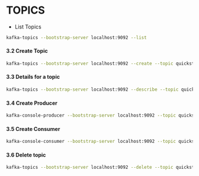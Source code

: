 
# TOPICS 

- List Topics
````bash
kafka-topics --bootstrap-server localhost:9092 --list
````
#### 3.2 Create Topic
````bash
kafka-topics --bootstrap-server localhost:9092 --create --topic quickstart
````
#### 3.3  Details for a topic
```bash
kafka-topics --bootstrap-server localhost:9092 --describe --topic quickstart
```
#### 3.4 Create Producer
```bash
kafka-console-producer --bootstrap-server localhost:9092 --topic quickstart
```
#### 3.5 Create Consumer
```bash
kafka-console-consumer --bootstrap-server localhost:9092 --topic quickstart --from-beginning
```
#### 3.6  Delete topic
```bash
kafka-topics --bootstrap-server localhost:9092 --delete --topic quickstart
```
